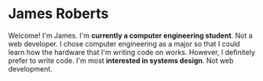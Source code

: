 # James Roberts

Welcome! I'm James. I'm **currently a computer engineering student**. Not a web developer.
I chose computer engineering as a major so that I could learn how the hardware that
I'm writing code on works. However, I definitely prefer to write code. I'm most
**interested in systems design**. Not web development.